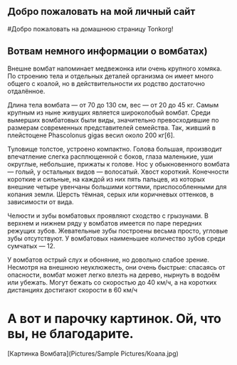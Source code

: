 ## Добро пожаловать на мой личный сайт
#Добро пожаловать на домашнюю страницу Tonkorg!

## Вотвам немного информации о вомбатах)

Внешне вомбат напоминает медвежонка или очень крупного хомяка. По строению тела и отдельных деталей организма он имеет много общего с коалой, но в действительности их родство достаточно отдалённое.

Длина тела вомбата — от 70 до 130 см, вес — от 20 до 45 кг. Самым крупным из ныне живущих является широколобый вомбат. Среди вымерших вомбатовых были виды, значительно превосходившие по размерам современных представителей семейства. Так, живший в плейстоцене Phascolonus gigas весил около 200 кг[6].

Туловище толстое, устроено компактно. Голова большая, производит впечатление слегка расплющенной с боков, глаза маленькие, уши округлые, небольшие, прижаты к голове. Нос у обыкновенного вомбата — голый, у остальных видов — волосатый. Хвост короткий. Конечности короткие и сильные, на каждой из них пять пальцев, из которых внешние четыре увенчаны большими когтями, приспособленными для копания земли. Шерсть тёмная, серых или коричневых оттенков, в зависимости от вида.

Челюсти и зубы вомбатовых проявляют сходство с грызунами. В верхнем и нижнем ряду у вомбатов имеется по паре передних режущих зубов. Жевательные зубы построены весьма просто, угловые зубы отсутствуют. У вомбатовых наименьшее количество зубов среди сумчатых — 12.

У вомбатов острый слух и обоняние, но довольно слабое зрение. Несмотря на внешнюю неуклюжесть, они очень быстрые: спасаясь от опасности, вомбат может легко влезть на дерево, нырнуть в водоём или убежать. Могут бежать со скоростью до 40 км/ч, а на коротких дистанциях достигают скорости в 60 км/ч

# А вот и парочку картинок. Ой, что вы, не благодарите.

[Картинка Вомбата](Pictures/Sample Pictures/Коала.jpg)
